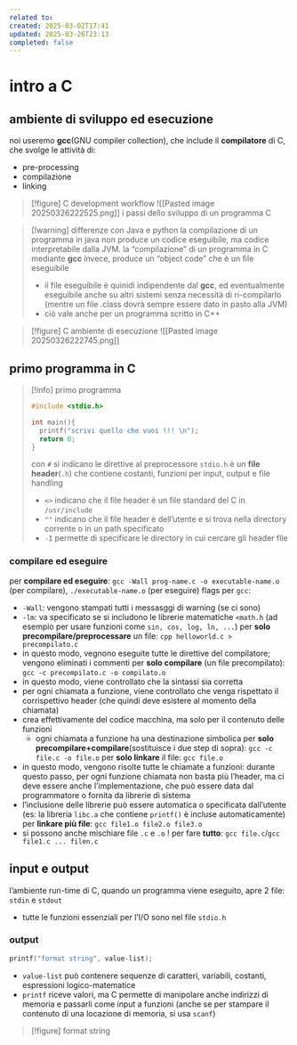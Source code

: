 ```yaml
---
related to: 
created: 2025-03-02T17:41
updated: 2025-03-26T23:13
completed: false
---
```

# intro a C
## ambiente di sviluppo ed esecuzione
noi useremo **gcc**(GNU compiler collection), che include il **compilatore** di C, che svolge le attività di:
- pre-processing
- compilazione
- linking
>[!figure] C development workflow
![[Pasted image 20250326222525.png]]
>i passi dello sviluppo di un programma C

>[!warning] differenze con Java e python
la compilazione di un programma in java non produce un codice eseguibile, ma codice interpretabile dalla JVM. 
la “compilazione” di un programma in C mediante **gcc** invece, produce un “object code” che è un file eseguibile
>- il file eseguibile è quinidi indipendente dal **gcc**, ed eventualmente eseguibile anche su altri sistemi senza necessità di ri-compilarlo (mentre un file .class dovrà sempre essere dato in pasto alla JVM)
>- ciò vale anche per un programma scritto in C++

>[!figure] C ambiente di esecuzione
![[Pasted image 20250326222745.png]]
## primo programma in C
>[!info] primo programma
>```c
>#include <stdio.h>
>
>int main(){
>	printf("scrivi quello che vuoi !!! \n");
>	return 0;
>}
>```
>con `#` si indicano le direttive al preprocessore
>`stdio.h` è un **file header**(`.h`) che contiene costanti, funzioni per input, output e file handling
>- `<>` indicano che il file header è un file standard del C in `/usr/include`
>- `""` indicano che il file header è dell’utente e si trova nella directory corrente o in un path specificato
>- `-I` permette di specificare le directory in cui cercare gli header file

### compilare ed eseguire
per **compilare ed eseguire**: `gcc -Wall prog-name.c -o executable-name.o` (per compilare), `./executable-name.o` (per eseguire)
flags per `gcc`:
- `-Wall`: vengono stampati tutti i messasggi di warning (se ci sono)
- `-lm`: va specificato se si includono le librerie matematiche `<math.h` (ad esempio per usare funzioni come `sin, cos, log, ln, ...`)
per **solo precompilare/preprocessare** un file: `cpp helloworld.c > precompilato.c`
- in questo modo, vegnono eseguite tutte le direttive del compilatore; vengono eliminati i commenti
per **solo compilare** (un file precompilato): `gcc -c precompilato.c -o compilato.o`
- in questo modo, viene controllato che la sintassi sia corretta
- per ogni chiamata a funzione, viene controllato che venga rispettato il corrispettivo header (che quindi deve esistere al momento della chiamata)
- crea effettivamente del codice macchina, ma solo per il contenuto delle funzioni
	- ogni chiamata a funzione ha una destinazione simbolica
per **solo precompilare+compilare**(sostituisce i due step di sopra): `gcc -c file.c -o file.o`
per **solo linkare** il file: `gcc file.o`
- in questo modo, vengono risolte tutte le chiamate a funzioni: durante questo passo, per ogni funzione chiamata non basta più l’header, ma ci deve essere anche l’implementazione, che può essere data dal programmatore o fornita da librerie di sistema
- l’inclusione delle librerie può essere automatica o specificata dall’utente (es: la libreria `libc.a` che contiene `printf()` è incluse automaticamente)
per **linkare più file**: `gcc file1.o file2.o file3.o`
- si possono anche mischiare file `.c` e `.o` !
per fare **tutto**: `gcc file.c`/`gcc file1.c ... filen.c`
## input e output
l’ambiente run-time di C, quando un programma viene eseguito, apre 2 file: `stdin` e `stdout`
- tutte le funzioni essenziali per l’I/O sono nel file `stdio.h`
### output
```c
printf("format string", value-list);
```
- `value-list` può contenere sequenze di caratteri, variabili, costanti, espressioni logico-matematice
- `printf` riceve valori, ma C permette di manipolare anche indirizzi di memoria e passarli come input a funzioni (anche se per stampare il contenuto di una locazione di memoria, si usa `scanf`)
>[!figure] format string


